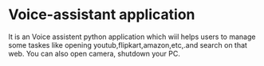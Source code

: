 # Voice-assistant application
It is an Voice assistent python application which wiil helps users to manage some taskes like opening youtub,flipkart,amazon,etc,.and search on that web. You can also open camera, shutdown your PC.
